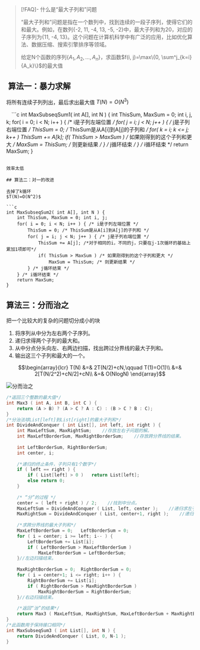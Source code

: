 > [!FAQ]- 什么是“最大子列和”问题
> 
> “最大子列和”问题是指在一个数列中，找到连续的一段子序列，使得它们的和最大。例如，在数列{-2, 11, -4, 13, -5, -2}中，最大子列和为20，对应的子序列为{11, -4, 13}。这个问题在计算机科学中有广泛的应用，比如优化算法、数据压缩、搜索引擎排序等领域。
> 
> 给定N个函数的序列$\{A_1,A_2,...,A_n\}$，求函数$f(i, j)=\max\{0, \sum^j_{k=i}{A_k}\}$的最大值
##  算法一：暴力求解

将所有连续子列列出，最后求出最大值
$T(N)=O(N^3)$

　```c
int MaxSubseqSum1( int A[], int N ) { 
	int ThisSum, MaxSum = 0; 
	int i, j, k; 
	for( i = 0; i < N; i++ ) { /* i是子列左端位置 */ 
		for( j = i; j < N; j++ ) { /* j是子列右端位置 */ 
			ThisSum = 0; /* ThisSum是从A[i]到A[j]的子列和 */ 
			for( k = i; k <= j; k++ ) 
				ThisSum += A[k]; 
			if( ThisSum > MaxSum ) /* 如果刚得到的这个子列和更大 */ 
				MaxSum = ThisSum; /* 则更新结果 */ 
		} /* j循环结束 */ 
	} /* i循环结束 */ 
	return MaxSum;
}
```

效率太低

## 算法二：对一的改进

去掉了k循环
$T(N)=O(N^2)$

```c
int MaxSubseqSum2( int A[], int N ) { 
	int ThisSum, MaxSum = 0; int i, j; 
	for( i = 0; i < N; i++ ) { /* i是子列左端位置 */ 
		ThisSum = 0; /* ThisSum是从A[i]到A[j]的子列和 */ 
		for( j = i; j < N; j++ ) { /* j是子列右端位置 */ 
			ThisSum += A[j]; /*对于相同的i，不同的j，只要在j-1次循环的基础上累加1项即可*/ 
			if( ThisSum > MaxSum ) /* 如果刚得到的这个子列和更大 */ 
				MaxSum = ThisSum; /* 则更新结果 */ 
		} /* j循环结束 */ 
	} /* i循环结束 */ 
	return MaxSum;
}
```

## 算法三：分而治之

把一个比较大的复杂的问题切分成小的块
1.  将序列从中分为左右两个子序列。
2.  递归求得两个子列的最大和。
3.  从中分点分头向左、右两边扫描，找出跨过分界线的最大子列和。
4.  输出这三个子列和最大的一个。

$$\begin{array}{lcr}
T(N) &=& 2T(N/2)+cN,\qquad T(1)=O(1)\\
&=& 2[T(N/2^2)+cN/2]+cN\\
&=& O(NlogN)
\end{array}$$

![分而治之](https://img-blog.csdn.net/20180902101528892?watermark/2/text/aHR0cHM6Ly9ibG9nLmNzZG4ubmV0L1llbGxvSmVzc2U=/font/5a6L5L2T/fontsize/400/fill/I0JBQkFCMA==/dissolve/70)

```c
/*返回三个整数的最大值*/
int Max3 ( int A, int B, int C ) {
	return (A > B) ? (A > C ? A : C) : (B > C ? B : C);
}
/*分治法球List[left]到List[right]的最大子列和*/
int DivideAndConquer ( int List[], int left, int right ) {
	int MaxLeftSum, MaxRightSum;    //存放左右子问题的解。
	int MaxLeftBorderSum, MaxRightBorderSum;    //存放跨分界线的结果。
	
	int LeftBorderSum, RightBorderSum;
	int center, i;
	
    /*递归的终止条件，子列只有1个数字*/
	if ( left == right ) {
		if ( List[left] > 0 )	return List[left];
		else return 0;
	}
	
    /* “分”的过程 */
	center = ( left + right ) / 2;    //找到中分点。
	MaxLeftSum = DivideAndConquer ( List, left, center );    //递归求左子列和。
	MaxRightSum = DivideAndConquer ( List, center+1, right );    //递归求右子列和。
	
    /*求跨分界线的最大子列和*/
	MaxLeftBorderSum = 0;	LeftBorderSum = 0;
	for ( i = center; i >= left; i-- ) {
		LeftBorderSum += List[i];
		if ( LeftBorderSum > MaxLeftBorderSum )
			MaxLeftBorderSum = LeftBorderSum;
	}//左边扫描结束。
	
	MaxRightBorderSum = 0;	RightBorderSum = 0;
	for ( i = center+1; i <= right; i++ ) {
		RightBorderSum += List[i];
		if ( RightBorderSum > MaxRightBorderSum )
			MaxRightBorderSum = RightBorderSum;
	}//右边扫描结束。
	
    /*返回“治”的结果*/
	return Max3 ( MaxLeftSum, MaxRightSum, MaxLeftBorderSum + MaxRightBorderSum );
}
/*此函数用于保持接口相同*/
int MaxSubseqSum3 ( int List[], int N ) {
	return DivideAndConquer ( List, 0, N-1 );
}
```